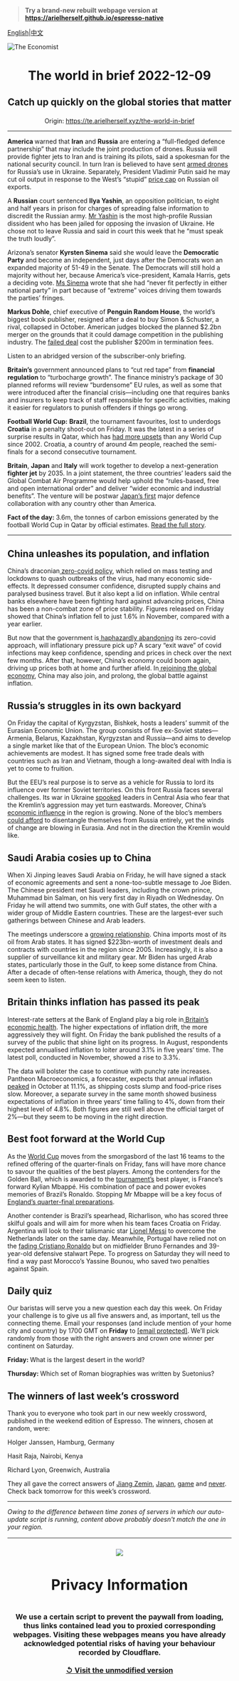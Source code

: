 > **Try a brand-new rebuilt webpage version at https://arielherself.github.io/espresso-native**

[English](https://github.com/arielherself/espresso/blob/main/README.md)|[中文](https://github-com.translate.goog/arielherself/espresso/blob/main/README.md?_x_tr_sl=en&_x_tr_tl=zh-CN&_x_tr_hl=zh-CN&_x_tr_pto=wapp)



![The Economist](menubar.png)

# <p align="center">The world in brief 2022-12-09</p>

## <p align="center">Catch up quickly on the global stories that matter</p>

<p align="center">Origin: <a href="https://te.arielherself.xyz/the-world-in-brief">https://te.arielherself.xyz/the-world-in-brief</a><hr>

<strong>America </strong>warned that <strong>Iran</strong> and <strong>Russia</strong> are entering a “full-fledged defence partnership” that may include the joint production of drones. Russia will provide fighter jets to Iran and is training its pilots, said a spokesman for the national security council. In turn Iran is believed to have sent [armed drones](https://te.arielherself.xyz/europe/2022/10/19/iranian-drones-pose-a-fiendish-military-problem-for-ukraine) for Russia’s use in Ukraine. Separately, President Vladimir Putin said he may cut oil output in response to the West’s “stupid” [price cap](https://te.arielherself.xyz/finance-and-economics/2022/11/30/how-the-wests-price-cap-on-russian-oil-could-roil-energy-markets) on Russian oil exports.

A <strong>Russian</strong> court sentenced <strong>Ilya Yashin</strong>, an opposition politician, to eight and half years in prison for charges of spreading false information to discredit the Russian army. [Mr Yashin](https://te.arielherself.xyz/europe/2022/12/08/in-moscow-all-dissent-is-muzzled) is the most high-profile Russian dissident who has been jailed for opposing the invasion of Ukraine. He chose not to leave Russia and said in court this week that he “must speak the truth loudly”.

Arizona’s senator <strong>Kyrsten Sinema</strong> said she would leave the <strong>Democratic Party</strong> and become an independent, just days after the Democrats won an expanded majority of 51-49 in the Senate. The Democrats will still hold a majority without her, because America’s vice-president, Kamala Harris, gets a deciding vote. [Ms Sinema](https://te.arielherself.xyz/united-states/2021/06/12/kyrsten-sinemas-technicolour-moderation) wrote that she had “never fit perfectly in either national party” in part because of “extreme” voices driving them towards the parties’ fringes.

<strong>Markus Dohle</strong>, chief executive of <strong>Penguin Random House</strong>, the world’s biggest book publisher, resigned after a deal to buy Simon &amp; Schuster, a rival, collapsed in October. American judges blocked the planned $2.2bn merger on the grounds that it could damage competition in the publishing industry. The [failed deal](https://te.arielherself.xyz/business/2020/11/26/bertelsmann-snaps-up-simon-and-schuster) cost the publisher $200m in termination fees.

Listen to an abridged version of the subscriber-only briefing.

<strong>Britain’s</strong> government announced plans to “cut red tape” from <strong>financial regulation</strong> to “turbocharge growth”. The finance ministry’s package of 30 planned reforms will review “burdensome” EU rules, as well as some that were introduced after the financial crisis—including one that requires banks and insurers to keep track of staff responsible for specific activities, making it easier for regulators to punish offenders if things go wrong.

<strong>Football World Cup:</strong> <strong>Brazil</strong>, the tournament favourites, lost to underdogs <strong>Croatia</strong> in a penalty shoot-out on Friday. It was the latest in a series of surprise results in Qatar, which has [had more upsets](https://te.arielherself.xyz/graphic-detail/2022/12/09/qatars-world-cup-has-seen-the-biggest-upsets-in-recent-history) than any World Cup since 2002. Croatia, a country of around 4m people, reached the semi-finals for a second consecutive tournament.

<strong>Britain</strong>, <strong>Japan</strong> and <strong>Italy</strong> will work together to develop a next-generation <strong>fighter jet</strong> by 2035. In a joint statement, the three countries’ leaders said the Global Combat Air Programme would help uphold the “rules-based, free and open international order” and deliver “wider economic and industrial benefits”. The venture will be postwar [Japan’s first](https://te.arielherself.xyz/asia/2022/09/13/war-in-ukraine-has-bolstered-japans-support-for-a-stronger-army) major defence collaboration with any country other than America.

<strong>Fact of the day: </strong>3.6m, the tonnes of carbon emissions generated by the football World Cup in Qatar by official estimates. [Read the full story](https://te.arielherself.xyz/graphic-detail/2022/12/01/qatars-world-cup-will-emit-more-co2-than-any-recent-sporting-event).

----------

## China unleashes its population, and inflation

China’s draconian[ zero-covid policy](https://te.arielherself.xyz/china/2022/12/06/china-is-dismantling-its-zero-covid-machine), which relied on mass testing and lockdowns to quash outbreaks of the virus, had many economic side-effects. It depressed consumer confidence, disrupted supply chains and paralysed business travel. But it also kept a lid on inflation. While central banks elsewhere have been fighting hard against advancing prices, China has been a non-combat zone of price stability. Figures released on Friday showed that China’s inflation fell to just 1.6% in November, compared with a year earlier.

But now that the government is[ haphazardly abandoning](https://te.arielherself.xyz/leaders/2022/12/07/china-is-loosening-its-covid-restrictions-at-great-risk) its zero-covid approach, will inflationary pressure pick up? A scary “exit wave” of covid infections may keep confidence, spending and prices in check over the next few months. After that, however, China’s economy could boom again, driving up prices both at home and further afield. In[ rejoining the global economy](https://te.arielherself.xyz/podcasts/2022/12/07/what-happens-when-china-reopens), China may also join, and prolong, the global battle against inflation.

## Russia’s struggles in its own backyard

On Friday the capital of Kyrgyzstan, Bishkek, hosts a leaders’ summit of the Eurasian Economic Union. The group consists of five ex-Soviet states—Armenia, Belarus, Kazakhstan, Kyrgyzstan and Russia—and aims to develop a single market like that of the European Union. The bloc’s economic achievements are modest. It has signed some free trade deals with countries such as Iran and Vietnam, though a long-awaited deal with India is yet to come to fruition.

But the EEU’s real purpose is to serve as a vehicle for Russia to lord its influence over former Soviet territories. On this front Russia faces several challenges. Its war in Ukraine [spooked](https://te.arielherself.xyz/asia/2022/10/20/central-asian-countries-are-subtly-distancing-themselves-from-russia) leaders in Central Asia who fear that the Kremlin’s aggression may yet turn eastwards. Moreover, China’s [economic influence](https://te.arielherself.xyz/asia/2022/09/06/two-new-railway-lines-could-transform-central-asia) in the region is growing. None of the bloc’s members [could afford](https://te.arielherself.xyz/asia/2022/06/23/central-asian-governments-fret-over-shrinking-remittances-from-russia) to disentangle themselves from Russia entirely, yet the winds of change are blowing in Eurasia. And not in the direction the Kremlin would like.

## Saudi Arabia cosies up to China

When Xi Jinping leaves Saudi Arabia on Friday, he will have signed a stack of economic agreements and sent a none-too-subtle message to Joe Biden. The Chinese president met Saudi leaders, including the crown prince, Muhammad bin Salman, on his very first day in Riyadh on Wednesday. On Friday he will attend two summits, one with Gulf states, the other with a wider group of Middle Eastern countries. These are the largest-ever such gatherings between Chinese and Arab leaders.

The meetings underscore a [growing relationship](https://te.arielherself.xyz/middle-east-and-africa/2022/12/07/the-gulf-looks-to-china). China imports most of its oil from Arab states. It has signed $223bn-worth of investment deals and contracts with countries in the region since 2005. Increasingly, it is also a supplier of surveillance kit and military gear. Mr Biden has urged Arab states, particularly those in the Gulf, to keep some distance from China. After a decade of often-tense relations with America, though, they do not seem keen to listen.

## Britain thinks inflation has passed its peak

Interest-rate setters at the Bank of England play a big role in[ Britain’s economic health](https://te.arielherself.xyz/britain/2022/11/24/britains-economic-outlook-is-very-gloomy). The higher expectations of inflation drift, the more aggressively they will fight. On Friday the bank published the results of a survey of the public that shine light on its progress. In August, respondents expected annualised inflation to loiter around 3.1% in five years’ time. The latest poll, conducted in November, showed a rise to 3.3%.

The data will bolster the case to continue with punchy rate increases. Pantheon Macroeconomics, a forecaster, expects that annual inflation[ peaked](https://te.arielherself.xyz/graphic-detail/2022/08/17/british-inflation-hits-double-digits) in October at 11.1%, as shipping costs slump and food-price rises slow. Moreover, a separate survey in the same month showed business expectations of inflation in three years’ time falling to 4%, down from their highest level of 4.8%. Both figures are still well above the official target of 2%—but they seem to be moving in the right direction.

## Best foot forward at the World Cup

As the [World Cup](https://te.arielherself.xyz/international/2022/11/17/the-qatar-world-cup-shows-how-football-is-changing) moves from the smorgasbord of the last 16 teams to the refined offering of the quarter-finals on Friday, fans will have more chance to savour the qualities of the best players. Among the contenders for the Golden Ball, which is awarded to the [tournament’s](https://te.arielherself.xyz/culture/2022/12/02/why-the-world-cups-first-stage-has-been-surprisingly-even) best player, is France’s forward Kylian Mbappé. His combination of pace and power evokes memories of Brazil’s Ronaldo. Stopping Mr Mbappe will be a key focus of [England’s quarter-final preparations](https://te.arielherself.xyz/graphic-detail/2022/12/01/the-world-cups-group-stage-bodes-well-for-morocco-and-england).

Another contender is Brazil’s spearhead, Richarlison, who has scored three skilful goals and will aim for more when his team faces Croatia on Friday. Argentina will look to their talismanic star [Lionel Messi](https://te.arielherself.xyz/graphic-detail/2021/08/14/by-the-numbers-lionel-messi-is-european-footballs-best-scorer-ever) to overcome the Netherlands later on the same day. Meanwhile, Portugal have relied not on the [fading Cristiano Ronaldo](https://te.arielherself.xyz/culture/2022/11/17/lionel-messi-and-cristiano-ronaldo-have-forged-modern-football) but on midfielder Bruno Fernandes and 39-year-old defensive stalwart Pepe. To progress on Saturday they will need to find a way past Morocco’s Yassine Bounou, who saved two penalties against Spain.

## Daily quiz

Our baristas will serve you a new question each day this week. On Friday your challenge is to give us all five answers and, as important, tell us the connecting theme. Email your responses (and include mention of your home city and country) by 1700 GMT on <strong>Friday</strong> to [<span class="__cf_email__" data-cfemail="adfcd8c4d7e8dedddfc8dedec2edc8cec2c3c2c0c4ded983cec2c0">[email&#160;protected]</span>](https://mail.google.com/mail/?view=cm&amp;fs=1&amp;tf=1&amp;to=QuizEspresso@te.arielherself.xyz). We’ll pick randomly from those with the right answers and crown one winner per continent on Saturday.

<strong>Friday: </strong>What is the largest desert in the world?

<strong>Thursday: </strong>Which set of Roman biographies was written by Suetonius?

## The winners of last week’s crossword

Thank you to everyone who took part in our new weekly crossword, published in the weekend edition of Espresso. The winners, chosen at random, were: 

Holger Janssen, Hamburg, Germany

Hasit Raja, Nairobi, Kenya

Richard Lyon, Greenwich, Australia

They all gave the correct answers of [Jiang Zemin](https://te.arielherself.xyz/obituary/2022/11/30/jiang-zemin-oversaw-a-wave-of-economic-change-but-not-much-political-reform), [Japan](https://te.arielherself.xyz/asia/2022/12/01/americas-asian-allies-dislike-its-tech-war-on-china), [game](https://te.arielherself.xyz/business/2022/11/29/microsoft-activision-blizzard-and-the-future-of-gaming) and [never](https://te.arielherself.xyz/britain/2022/12/01/the-elizabethan-era-is-not-yet-at-an-end). Check back tomorrow for this week’s crossword.

----------

*Owing to the difference between time zones of servers in which our auto-update script is running, content above probably doesn't match the one in your region.*

|<br><div align="center"><img src="unlock.png" /><h1>Privacy Information</h1></div></br>We use a certain script to prevent the paywall from loading, thus links contained lead you to proxied corresponding webpages. Visiting these webpages means you have already acknowledged potential risks of having your behaviour recorded by Cloudflare.<br><br>[&#x21BA; Visit the unmodified version](README.raw.md)<br><br>|
|-----|
